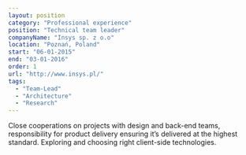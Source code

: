 ```yaml
---
layout: position
category: "Professional experience"
position: "Technical team leader"
companyName: "Insys sp. z o.o"
location: "Poznań, Poland"
start: "06-01-2015"
end: "03-01-2016"
order: 1
url: "http://www.insys.pl/"
tags:
  - "Team-Lead"
  - "Architecture"
  - "Research"
---
```

Close cooperations on projects with design and back-end teams, responsibility for product delivery ensuring it’s delivered at the highest standard. Exploring and choosing right client-side technologies.
